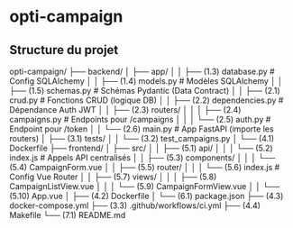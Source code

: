# opti-campaign

## Structure du projet

opti-campaign/
├── backend/
│ ├── app/
│ │ ├── (1.3) database.py # Config SQLAlchemy
│ │ ├── (1.4) models.py # Modèles SQLAlchemy
│ │ ├── (1.5) schemas.py # Schémas Pydantic (Data Contract)
│ │ ├── (2.1) crud.py # Fonctions CRUD (logique DB)
│ │ ├── (2.2) dependencies.py # Dépendance Auth JWT
│ │ ├── (2.3) routers/
│ │ │ ├── (2.4) campaigns.py # Endpoints pour /campaigns
│ │ │ └── (2.5) auth.py # Endpoint pour /token
│ │ └── (2.6) main.py # App FastAPI (importe les routers)
│ ├── (3.1) tests/
│ │ └── (3.2) test_campaigns.py
│ └── (4.1) Dockerfile
├── frontend/
│ ├── src/
│ │ ├── (5.1) api/
│ │ │ └── (5.2) index.js # Appels API centralisés
│ │ ├── (5.3) components/
│ │ │ └── (5.4) CampaignForm.vue
│ │ ├── (5.5) router/
│ │ │ └── (5.6) index.js # Config Vue Router
│ │ ├── (5.7) views/
│ │ │ ├── (5.8) CampaignListView.vue
│ │ │ └── (5.9) CampaignFormView.vue
│ │ └── (5.10) App.vue
│ ├── (4.2) Dockerfile
│ └── (6.1) package.json
├── (4.3) docker-compose.yml
├── (3.3) .github/workflows/ci.yml
├── (4.4) Makefile
└── (7.1) README.md

